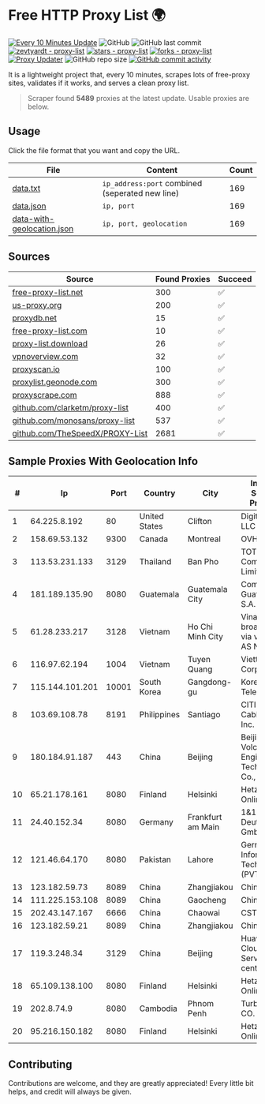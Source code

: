 
# Free HTTP Proxy List 🌍

[![Every 10 Minutes Update](https://github.com/mertguvencli/http-proxy-list/actions/workflows/main.yml/badge.svg?branch=main)](https://github.com/mertguvencli/http-proxy-list/actions/workflows/main.yml)
![GitHub](https://img.shields.io/github/license/mertguvencli/http-proxy-list)
![GitHub last commit](https://img.shields.io/github/last-commit/mertguvencli/http-proxy-list)
[![zevtyardt - proxy-list](https://img.shields.io/static/v1?label=zevtyardt&message=proxy-list&color=blue&logo=github)](https://github.com/zevtyardt/proxy-list "Go to GitHub repo")
[![stars - proxy-list](https://img.shields.io/github/stars/zevtyardt/proxy-list?style=social)](https://github.com/zevtyardt/proxy-list)
[![forks - proxy-list](https://img.shields.io/github/forks/zevtyardt/proxy-list?style=social)](https://github.com/zevtyardt/proxy-list)
[![Proxy Updater](https://github.com/zevtyardt/proxy-list/workflows/Proxy%20Updater/badge.svg)](https://github.com/zevtyardt/proxy-list/actions?query=workflow:"Proxy+Updater")
![GitHub repo size](https://img.shields.io/github/repo-size/zevtyardt/proxy-list)
[![GitHub commit activity](https://img.shields.io/github/commit-activity/m/zevtyardt/proxy-list?logo=commits)](https://github.com/zevtyardt/proxy-list/commits/main)

It is a lightweight project that, every 10 minutes, scrapes lots of free-proxy sites, validates if it works, and serves a clean proxy list.

> Scraper found **5489** proxies at the latest update. Usable proxies are below.

## Usage

Click the file format that you want and copy the URL.

|File|Content|Count|
|----|-------|-----|
|[data.txt](https://raw.githubusercontent.com/mertguvencli/http-proxy-list/main/proxy-list/data.txt)|`ip_address:port` combined (seperated new line)|169|
|[data.json](https://raw.githubusercontent.com/mertguvencli/http-proxy-list/main/proxy-list/data.json)|`ip, port`|169|
|[data-with-geolocation.json](https://raw.githubusercontent.com/mertguvencli/http-proxy-list/main/proxy-list/data-with-geolocation.json)|`ip, port, geolocation`|169|

## Sources

|Source|Found Proxies|Succeed|
|------|-------------|-------|
|[free-proxy-list.net](https://free-proxy-list.net)|300|✅|
|[us-proxy.org](https://www.us-proxy.org)|200|✅|
|[proxydb.net](http://proxydb.net)|15|✅|
|[free-proxy-list.com](https://free-proxy-list.com/?page=&port=&type%5B%5D=http&type%5B%5D=https&up_time=0&search=Search)|10|✅|
|[proxy-list.download](https://www.proxy-list.download/HTTP)|26|✅|
|[vpnoverview.com](https://vpnoverview.com/privacy/anonymous-browsing/free-proxy-servers)|32|✅|
|[proxyscan.io](https://www.proxyscan.io)|100|✅|
|[proxylist.geonode.com](https://proxylist.geonode.com/api/proxy-list?limit=300&page=1&sort_by=lastChecked&sort_type=desc&protocols=http,https)|300|✅|
|[proxyscrape.com](https://api.proxyscrape.com/v2/?request=displayproxies&protocol=http&timeout=10000&country=all&ssl=all&anonymity=all)|888|✅|
|[github.com/clarketm/proxy-list](https://raw.githubusercontent.com/clarketm/proxy-list/master/proxy-list-raw.txt)|400|✅|
|[github.com/monosans/proxy-list](https://raw.githubusercontent.com/monosans/proxy-list/main/proxies/http.txt)|537|✅|
|[github.com/TheSpeedX/PROXY-List](https://raw.githubusercontent.com/TheSpeedX/PROXY-List/master/http.txt)|2681|✅|


## Sample Proxies With Geolocation Info

|#|Ip|Port|Country|City|Internet Service Provider|
|-|--|----|-------|----|-------------------------|
|1|64.225.8.192|80|United States|Clifton|DigitalOcean, LLC|
|2|158.69.53.132|9300|Canada|Montreal|OVH SAS|
|3|113.53.231.133|3129|Thailand|Ban Pho|TOT Public Company Limited|
|4|181.189.135.90|8080|Guatemala|Guatemala City|Comcel Guatemala S.A.|
|5|61.28.233.217|3128|Vietnam|Ho Chi Minh City|Vinadata broadcast via vinagame AS Number|
|6|116.97.62.194|1004|Vietnam|Tuyen Quang|Viettel Corporation|
|7|115.144.101.201|10001|South Korea|Gangdong-gu|Korea Telecom|
|8|103.69.108.78|8191|Philippines|Santiago|CITI Cableworld Inc.|
|9|180.184.91.187|443|China|Beijing|Beijing Volcano Engine Technology Co., Ltd.|
|10|65.21.178.161|8080|Finland|Helsinki|Hetzner Online GmbH|
|11|24.40.152.34|8080|Germany|Frankfurt am Main|1&1 Versatel Deutschland GmbH|
|12|121.46.64.170|8080|Pakistan|Lahore|Gerrys Information Technology (PVT) Ltd|
|13|123.182.59.73|8089|China|Zhangjiakou|Chinanet|
|14|111.225.153.108|8089|China|Gaocheng|Chinanet|
|15|202.43.147.167|6666|China|Chaowai|CSTNET|
|16|123.182.59.21|8089|China|Zhangjiakou|Chinanet|
|17|119.3.248.34|3129|China|Beijing|Huawei Cloud Service data center|
|18|65.109.138.100|8080|Finland|Helsinki|Hetzner Online GmbH|
|19|202.8.74.9|8080|Cambodia|Phnom Penh|Turbotech CO.|
|20|95.216.150.182|8080|Finland|Helsinki|Hetzner Online GmbH|



## Contributing

Contributions are welcome, and they are greatly appreciated! Every
little bit helps, and credit will always be given.

